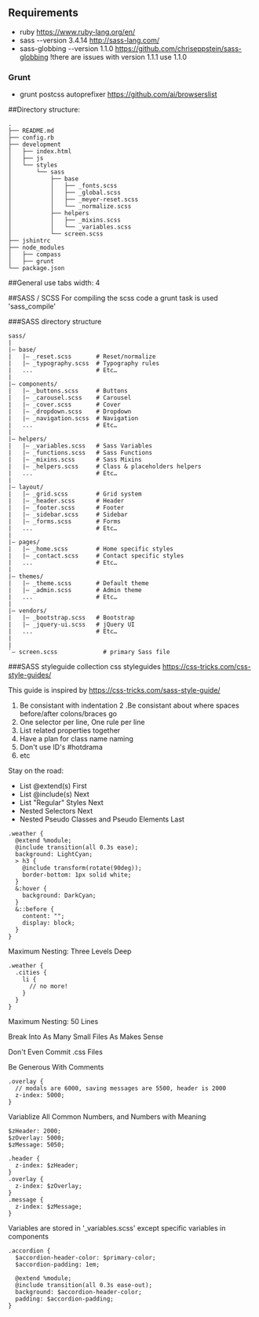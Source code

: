 ## Requirements
- ruby https://www.ruby-lang.org/en/
- sass --version 3.4.14 http://sass-lang.com/
- sass-globbing --version 1.1.0 https://github.com/chriseppstein/sass-globbing !there are issues with version 1.1.1 use 1.1.0


### Grunt

- grunt postcss autoprefixer https://github.com/ai/browserslist


##Directory structure:

```
.
├── README.md
├── config.rb
├── development
│   ├── index.html
│   ├── js
│   └── styles
│       └── sass
│           ├── base
│           │   ├── _fonts.scss
│           │   ├── _global.scss
│           │   ├── _meyer-reset.scss
│           │   └── _normalize.scss
│           ├── helpers
│           │   ├── _mixins.scss
│           │   └── _variables.scss
│           └── screen.scss
├── jshintrc
├── node_modules
│   ├── compass
│   ├── grunt
└── package.json
```

##General
use tabs width: 4

##SASS / SCSS
For compiling the scss code a grunt task is used 'sass_compile'

###SASS directory structure
```
sass/ 
| 
|– base/ 
|   |– _reset.scss       # Reset/normalize 
|   |– _typography.scss  # Typography rules 
|   ...                  # Etc… 
| 
|– components/ 
|   |– _buttons.scss     # Buttons 
|   |– _carousel.scss    # Carousel 
|   |– _cover.scss       # Cover 
|   |– _dropdown.scss    # Dropdown 
|   |– _navigation.scss  # Navigation 
|   ...                  # Etc… 
| 
|– helpers/ 
|   |– _variables.scss   # Sass Variables 
|   |– _functions.scss   # Sass Functions 
|   |– _mixins.scss      # Sass Mixins 
|   |– _helpers.scss     # Class & placeholders helpers 
|   ...                  # Etc… 
| 
|– layout/ 
|   |– _grid.scss        # Grid system 
|   |– _header.scss      # Header 
|   |– _footer.scss      # Footer 
|   |– _sidebar.scss     # Sidebar 
|   |– _forms.scss       # Forms 
|   ...                  # Etc… 
| 
|– pages/ 
|   |– _home.scss        # Home specific styles 
|   |– _contact.scss     # Contact specific styles 
|   ...                  # Etc… 
| 
|– themes/ 
|   |– _theme.scss       # Default theme 
|   |– _admin.scss       # Admin theme 
|   ...                  # Etc… 
| 
|– vendors/ 
|   |– _bootstrap.scss   # Bootstrap 
|   |– _jquery-ui.scss   # jQuery UI 
|   ...                  # Etc… 
| 
| 
`– screen.scss             # primary Sass file 
```

###SASS styleguide
collection css styleguides https://css-tricks.com/css-style-guides/

This guide is inspired by https://css-tricks.com/sass-style-guide/

1. Be consistant with indentation
2 .Be consistant about where spaces before/after colons/braces go
3. One selector per line, One rule per line
4. List related properties together
5. Have a plan for class name naming
6. Don't use ID's #hotdrama
7. etc

Stay on the road:
- List @extend(s) First
- List @include(s) Next
- List "Regular" Styles Next
- Nested Selectors Next
- Nested Pseudo Classes and Pseudo Elements Last 

```
.weather {
  @extend %module; 
  @include transition(all 0.3s ease);
  background: LightCyan;
  > h3 {
    @include transform(rotate(90deg));
    border-bottom: 1px solid white;
  }
  &:hover {
    background: DarkCyan;
  }
  &::before {
    content: "";
    display: block;
  }
}
```

Maximum Nesting: Three Levels Deep
```
.weather {
  .cities {
    li {
      // no more!
    }
  }
}
```
Maximum Nesting: 50 Lines

Break Into As Many Small Files As Makes Sense

Don't Even Commit .css Files

Be Generous With Comments
```
.overlay {
  // modals are 6000, saving messages are 5500, header is 2000
  z-index: 5000; 
}
```

Variablize All Common Numbers, and Numbers with Meaning
```
$zHeader: 2000;
$zOverlay: 5000;
$zMessage: 5050;

.header {
  z-index: $zHeader;
}
.overlay {
  z-index: $zOverlay;
}
.message {
  z-index: $zMessage;
}
```
Variables are stored in '_variables.scss' except specific variables in components
```
.accordion {
  $accordion-header-color: $primary-color;
  $accordion-padding: 1em;
  
  @extend %module;
  @include transition(all 0.3s ease-out);
  background: $accordion-header-color;
  padding: $accordion-padding;
}
```